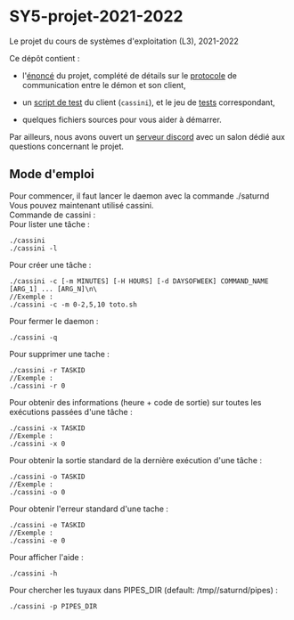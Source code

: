 # SY5-projet-2021-2022

Le projet du cours de systèmes d'exploitation (L3), 2021-2022

Ce dépôt contient :

  - l'[énoncé](enonce.md) du projet, complété de détails sur le
    [protocole](protocole.md) de communication entre le démon et son
    client,

  - un [script de test](run-cassini-tests.sh) du client (`cassini`), et
    le jeu de [tests](tests) correspondant, 

  - quelques fichiers sources pour vous aider à démarrer.

Par ailleurs, nous avons ouvert un [serveur
discord](https://discord.gg/7ArJtu8Xnv) avec un salon dédié aux questions concernant le projet.

## Mode d'emploi

Pour commencer, il faut lancer le daemon avec la commande ./saturnd  
Vous pouvez maintenant utilisé cassini.  
Commande de cassini :  
Pour lister une tâche :  
```
./cassini 
./cassini -l
```
Pour créer une tâche :
```
./cassini -c [-m MINUTES] [-H HOURS] [-d DAYSOFWEEK] COMMAND_NAME [ARG_1] ... [ARG_N]\n\
//Exemple : 
./cassini -c -m 0-2,5,10 toto.sh

```
Pour fermer le daemon  :
```
./cassini -q
```
Pour supprimer une tache : 
```
./cassini -r TASKID
//Exemple : 
./cassini -r 0
```
Pour obtenir des informations (heure + code de sortie) sur toutes les exécutions passées d'une tâche :  
```
./cassini -x TASKID
//Exemple : 
./cassini -x 0
```
Pour obtenir la sortie standard de la dernière exécution d'une tâche :   
```
./cassini -o TASKID
//Exemple : 
./cassini -o 0
```
Pour obtenir l'erreur standard d'une tache :
```
./cassini -e TASKID
//Exemple : 
./cassini -e 0
```
Pour afficher l'aide : 
```
./cassini -h
```
Pour chercher les tuyaux dans PIPES_DIR (default: /tmp/<USERNAME>/saturnd/pipes) :  
```
./cassini -p PIPES_DIR
```






